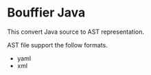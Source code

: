 # Bouffier Java
This convert Java source to AST representation.

AST file support the follow formats.
- yaml
- xml